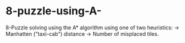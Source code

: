 # 8-puzzle-using-A-
8-Puzzle solving using the A* algorithm using one of two heuristics:
-> Manhatten ("taxi-cab") distance
-> Number of misplaced tiles.

